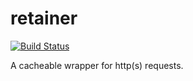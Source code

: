 retainer
========

[![Build Status](https://travis-ci.org/tleen/retainer.png?branch=master)](https://travis-ci.org/tleen/retainer)

A cacheable wrapper for http(s) requests. 
